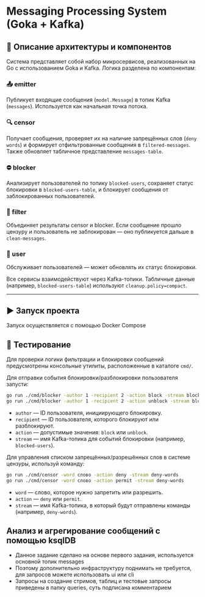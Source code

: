 # Messaging Processing System (Goka + Kafka)

## 🧠 Описание архитектуры и компонентов

Система представляет собой набор микросервисов, реализованных на Go с использованием Goka и Kafka. Логика разделена по компонентам:

### 📤 emitter
Публикует входящие сообщения (`model.Message`) в топик Kafka (`messages`). Используется как начальная точка потока.

### 🔍 censor
Получает сообщения, проверяет их на наличие запрещённых слов (`deny words`) и формирует отфильтрованные сообщения в `filtered-messages`. Также обновляет табличное представление `messages-table`.

### ⛔ blocker
Анализирует пользователей по топику `blocked-users`, сохраняет статус блокировки в `blocked-users-table`, и блокирует сообщения от заблокированных пользователей.

### 🧪 filter
Объединяет результаты censor и blocker. Если сообщение прошло цензуру и пользователь не заблокирован — оно публикуется дальше в `clean-messages`.

### 👤 user
Обслуживает пользователей — может обновлять их статус блокировки.

Все сервисы взаимодействуют через Kafka-топики. Табличные данные (например, `blocked-users-table`) используют `cleanup.policy=compact`.

---

## ▶️ Запуск проекта

Запуск осуществляется с помощью Docker Compose

## 🧪 Тестирование

Для проверки логики фильтрации и блокировки сообщений предусмотрены консольные утилиты, расположенные в каталоге `cmd/`.

Для отправки события блокировки/разблокировки пользователя запусти:

```bash
go run ./cmd/blocker -author 1 -recipient 2 -action block -stream blocked-users
go run ./cmd/blocker -author 1 -recipient 2 -action unblock -stream blocked-users
```

- `author` — ID пользователя, инициирующего блокировку.
- `recipient` — ID пользователя, которого блокируют или разблокируют.
- `action` — допустимые значения: `block` или `unblock`.
- `stream` — имя Kafka-топика для событий блокировки (например, `blocked-users`).

Для управления списком запрещённых/разрешённых слов в системе цензуры, используй команду:

```bash
go run ./cmd/censor -word слово -action deny -stream deny-words
go run ./cmd/censor -word слово -action permit -stream deny-words
```

- `word` — слово, которое нужно запретить или разрешить.
- `action` — `deny` или `permit`.
- `stream` — имя Kafka-топика, в который будут отправлены команды (например, `deny-words`).

## Анализ и агрегирование сообщений с помощью ksqlDB

- Данное задание сделано на основе первого задания, используется основной топик messages
- Поэтому дополнительно инфраструктуру поднимать не требуется, для запросов можете использовать ui или cli
- Запросы на создание стримов, таблиц и тестовые запросы приведены в папку queries, суть подписана комментарием